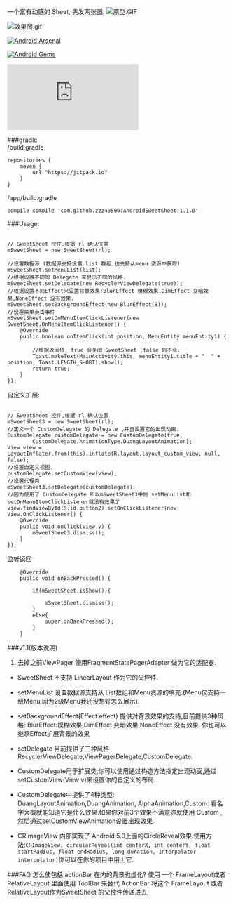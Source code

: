 一个富有动感的 Sheet,
先发两张图:
![原型.GIF](https://github.com/zzz40500/AndroidSweetSheet/raw/master/screenshot/Design.gif)

![效果图.gif](https://github.com/zzz40500/AndroidSweetSheet/raw/master/screenshot/SweetSheet.gif)


[![Android Arsenal](https://img.shields.io/badge/Android%20Arsenal-AndroidSweetSheet-green.svg?style=flat)](https://android-arsenal.com/details/1/2271)

[![Android Gems](http://www.android-gems.com/badge/zzz40500/AndroidSweetSheet.svg?branch=master)](http://www.android-gems.com/lib/zzz40500/AndroidSweetSheet)

[![我的微博](http://www.easyicon.net/api/resizeApi.php?id=1164436&size=24)](http://weibo.com/u/5579192921/home?wvr=5)

###gradle      
/build.gradle
~~~
repositories {
    maven {
        url "https://jitpack.io"
    }
}
~~~
/app/build.gradle
~~~
compile compile 'com.github.zzz40500:AndroidSweetSheet:1.1.0'
~~~
###Usage:

~~~

// SweetSheet 控件,根据 rl 确认位置
mSweetSheet = new SweetSheet(rl);

//设置数据源 (数据源支持设置 list 数组,也支持从menu 资源中获取)
mSweetSheet.setMenuList(list);
//根据设置不同的 Delegate 来显示不同的风格.
mSweetSheet.setDelegate(new RecyclerViewDelegate(true));
//根据设置不同Effect来设置背景效果:BlurEffect 模糊效果.DimEffect 变暗效果,NoneEffect 没有效果.
mSweetSheet.setBackgroundEffect(new BlurEffect(8));
//设置菜单点击事件
mSweetSheet.setOnMenuItemClickListener(new SweetSheet.OnMenuItemClickListener() {
    @Override
    public boolean onItemClick(int position, MenuEntity menuEntity1) {

        //根据返回值, true 会关闭 SweetSheet ,false 则不会.
        Toast.makeText(MainActivity.this, menuEntity1.title + "  " + position, Toast.LENGTH_SHORT).show();
        return true;
    }
});
~~~
自定义扩展:
~~~

// SweetSheet 控件,根据 rl 确认位置
mSweetSheet3 = new SweetSheet(rl);
//定义一个 CustomDelegate 的 Delegate ,并且设置它的出现动画.
CustomDelegate customDelegate = new CustomDelegate(true,
        CustomDelegate.AnimationType.DuangLayoutAnimation);
View view = LayoutInflater.from(this).inflate(R.layout.layout_custom_view, null, false);
//设置自定义视图.
customDelegate.setCustomView(view);
//设置代理类
mSweetSheet3.setDelegate(customDelegate);
//因为使用了 CustomDelegate 所以mSweetSheet3中的 setMenuList和setOnMenuItemClickListener就没有效果了
view.findViewById(R.id.button2).setOnClickListener(new View.OnClickListener() {
    @Override
    public void onClick(View v) {
        mSweetSheet3.dismiss();
    }
});
~~~


监听返回
~~~
    @Override
    public void onBackPressed() {
 
        if(mSweetSheet.isShow()){

            mSweetSheet.dismiss();
        }
        else{
            super.onBackPressed();
        }
    }

~~~
 

###v1.1(版本说明)
1. 去掉之前ViewPager 使用FragmentStatePagerAdapter 做为它的适配器.

* SweetSheet 不支持 LinearLayout 作为它的父控件.

* setMenuList 设置数据源支持从 List<MenuEntity>数组和Menu资源的填充.(Menu仅支持一级Menu,因为2级Menu我还没想好怎么展示).
* setBackgroundEffect(Effect  effect) 提供对背景效果的支持,目前提供3种风格:
BlurEffect:模糊效果,DimEffect 变暗效果,NoneEffect 没有效果.
你也可以继承Effect扩展背景的效果

* setDelegate 目前提供了三种风格
RecyclerViewDelegate,ViewPagerDelegate,CustomDelegate.

* CustomDelegate用于扩展类,你可以使用通过构造方法指定出现动画,通过setCustomView(View v)来设置你的自定义的布局.

* CustomDelegate中提供了4种类型:
DuangLayoutAnimation,DuangAnimation,
AlphaAnimation,Custom:
看名字大概就能知道它是什么效果.如果你对前3个效果不满意你就使用 Custom ,然后通过setCustomViewAnimation设置出现效果.

* CRImageView 内部实现了 Android 5.0上面的CircleReveal效果.使用方法:`CRImageView. circularReveal(int centerX, int centerY, float startRadius, float endRadius, long duration, Interpolator interpolator)`你可以在你的项目中用上它.


###FAQ
怎么使包括 actionBar 在内的背景也虚化? 
使用 一个 FrameLayout或者RelativeLayout 里面使用 ToolBar 来替代 ActionBar 将这个 FrameLayout 或者RelativeLayout作为SweetSheet 的父控件传递进去,





